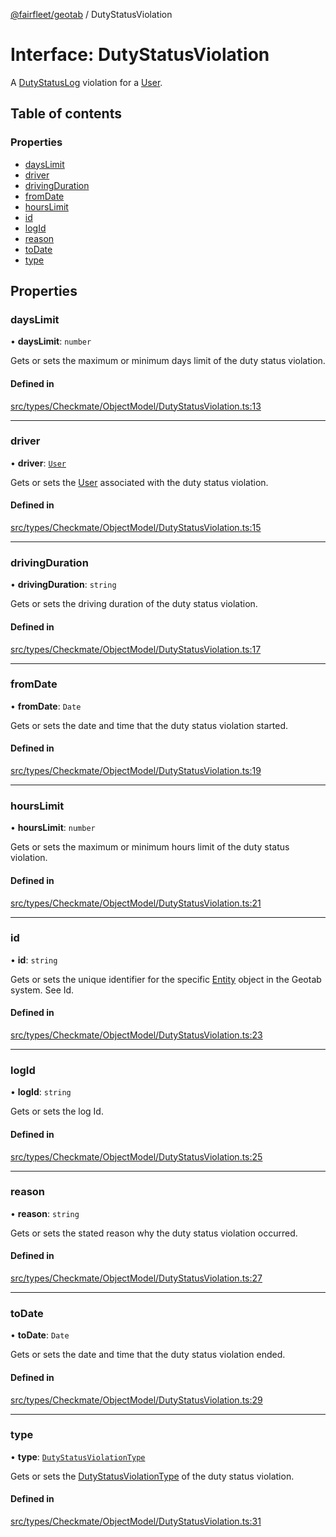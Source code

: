 [@fairfleet/geotab](../README.md) / DutyStatusViolation

# Interface: DutyStatusViolation

A [DutyStatusLog](DutyStatusLog.md) violation for a [User](User.md).

## Table of contents

### Properties

- [daysLimit](DutyStatusViolation.md#dayslimit)
- [driver](DutyStatusViolation.md#driver)
- [drivingDuration](DutyStatusViolation.md#drivingduration)
- [fromDate](DutyStatusViolation.md#fromdate)
- [hoursLimit](DutyStatusViolation.md#hourslimit)
- [id](DutyStatusViolation.md#id)
- [logId](DutyStatusViolation.md#logid)
- [reason](DutyStatusViolation.md#reason)
- [toDate](DutyStatusViolation.md#todate)
- [type](DutyStatusViolation.md#type)

## Properties

### daysLimit

• **daysLimit**: `number`

Gets or sets the maximum or minimum days limit of the duty status violation.

#### Defined in

[src/types/Checkmate/ObjectModel/DutyStatusViolation.ts:13](https://github.com/fairfleet/geotab/blob/d57d931/src/types/Checkmate/ObjectModel/DutyStatusViolation.ts#L13)

___

### driver

• **driver**: [`User`](User.md)

Gets or sets the [User](User.md) associated with the duty status violation.

#### Defined in

[src/types/Checkmate/ObjectModel/DutyStatusViolation.ts:15](https://github.com/fairfleet/geotab/blob/d57d931/src/types/Checkmate/ObjectModel/DutyStatusViolation.ts#L15)

___

### drivingDuration

• **drivingDuration**: `string`

Gets or sets the driving duration of the duty status violation.

#### Defined in

[src/types/Checkmate/ObjectModel/DutyStatusViolation.ts:17](https://github.com/fairfleet/geotab/blob/d57d931/src/types/Checkmate/ObjectModel/DutyStatusViolation.ts#L17)

___

### fromDate

• **fromDate**: `Date`

Gets or sets the date and time that the duty status violation started.

#### Defined in

[src/types/Checkmate/ObjectModel/DutyStatusViolation.ts:19](https://github.com/fairfleet/geotab/blob/d57d931/src/types/Checkmate/ObjectModel/DutyStatusViolation.ts#L19)

___

### hoursLimit

• **hoursLimit**: `number`

Gets or sets the maximum or minimum hours limit of the duty status violation.

#### Defined in

[src/types/Checkmate/ObjectModel/DutyStatusViolation.ts:21](https://github.com/fairfleet/geotab/blob/d57d931/src/types/Checkmate/ObjectModel/DutyStatusViolation.ts#L21)

___

### id

• **id**: `string`

Gets or sets the unique identifier for the specific [Entity](Entity.md) object in the Geotab system. See Id.

#### Defined in

[src/types/Checkmate/ObjectModel/DutyStatusViolation.ts:23](https://github.com/fairfleet/geotab/blob/d57d931/src/types/Checkmate/ObjectModel/DutyStatusViolation.ts#L23)

___

### logId

• **logId**: `string`

Gets or sets the log Id.

#### Defined in

[src/types/Checkmate/ObjectModel/DutyStatusViolation.ts:25](https://github.com/fairfleet/geotab/blob/d57d931/src/types/Checkmate/ObjectModel/DutyStatusViolation.ts#L25)

___

### reason

• **reason**: `string`

Gets or sets the stated reason why the duty status violation occurred.

#### Defined in

[src/types/Checkmate/ObjectModel/DutyStatusViolation.ts:27](https://github.com/fairfleet/geotab/blob/d57d931/src/types/Checkmate/ObjectModel/DutyStatusViolation.ts#L27)

___

### toDate

• **toDate**: `Date`

Gets or sets the date and time that the duty status violation ended.

#### Defined in

[src/types/Checkmate/ObjectModel/DutyStatusViolation.ts:29](https://github.com/fairfleet/geotab/blob/d57d931/src/types/Checkmate/ObjectModel/DutyStatusViolation.ts#L29)

___

### type

• **type**: [`DutyStatusViolationType`](../README.md#dutystatusviolationtype)

Gets or sets the [DutyStatusViolationType](../README.md#dutystatusviolationtype) of the duty status violation.

#### Defined in

[src/types/Checkmate/ObjectModel/DutyStatusViolation.ts:31](https://github.com/fairfleet/geotab/blob/d57d931/src/types/Checkmate/ObjectModel/DutyStatusViolation.ts#L31)
